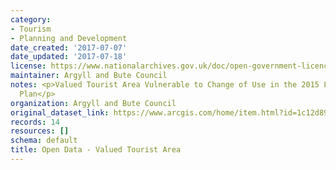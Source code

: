```yaml
---
category:
- Tourism
- Planning and Development
date_created: '2017-07-07'
date_updated: '2017-07-18'
license: https://www.nationalarchives.gov.uk/doc/open-government-licence/version/3/
maintainer: Argyll and Bute Council
notes: <p>Valued Tourist Area Vulnerable to Change of Use in the 2015 Local Development
  Plan</p>
organization: Argyll and Bute Council
original_dataset_link: https://www.arcgis.com/home/item.html?id=1c12d89cd7414cc993ba792709652a8c
records: 14
resources: []
schema: default
title: Open Data - Valued Tourist Area
---
```

